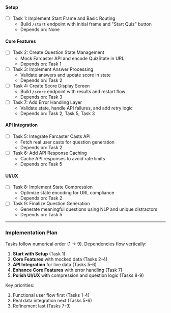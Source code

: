 #### Setup
- [ ] Task 1: Implement Start Frame and Basic Routing  
  - Build `/start` endpoint with initial frame and "Start Quiz" button  
  - Depends on: None  

#### Core Features  
- [ ] Task 2: Create Question State Management  
  - Mock Farcaster API and encode QuizState in URL  
  - Depends on: Task 1  
- [ ] Task 3: Implement Answer Processing  
  - Validate answers and update score in state  
  - Depends on: Task 2  
- [ ] Task 4: Create Score Display Screen  
  - Build `/score` endpoint with results and restart flow  
  - Depends on: Task 3  
- [ ] Task 7: Add Error Handling Layer  
  - Validate state, handle API failures, and add retry logic  
  - Depends on: Task 2, Task 5, Task 3  

#### API Integration  
- [ ] Task 5: Integrate Farcaster Casts API  
  - Fetch real user casts for question generation  
  - Depends on: Task 2  
- [ ] Task 6: Add API Response Caching  
  - Cache API responses to avoid rate limits  
  - Depends on: Task 5  

#### UI/UX  
- [ ] Task 8: Implement State Compression  
  - Optimize state encoding for URL compliance  
  - Depends on: Task 2  
- [ ] Task 9: Finalize Question Generation  
  - Generate meaningful questions using NLP and unique distractors  
  - Depends on: Task 5  

---

### Implementation Plan  
Tasks follow numerical order (1 → 9). Dependencies flow vertically:  
1. **Start with Setup** (Task 1)  
2. **Core Features** with mocked data (Tasks 2-4)  
3. **API Integration** for live data (Tasks 5-6)  
4. **Enhance Core Features** with error handling (Task 7)  
5. **Polish UI/UX** with compression and question logic (Tasks 8-9)  

Key priorities:  
1. Functional user flow first (Tasks 1-4)  
2. Real data integration next (Tasks 5-6)  
3. Refinement last (Tasks 7-9)